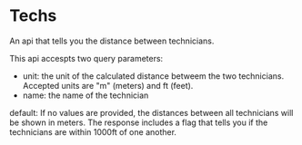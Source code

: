 # Techs
An api that tells you the distance between technicians. 

This api accespts two query parameters:
* unit: the unit of the calculated distance betweem the two technicians. Accepted units are "m" (meters) and ft (feet).
* name: the name of the technician

default: If no values are provided, the distances between all technicians will be shown in meters. The response includes a flag that tells you if the technicians are within 1000ft of one another.
